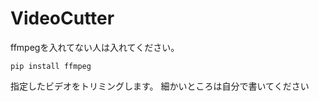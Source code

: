 # VideoCutter

ffmpegを入れてない人は入れてください。
```
pip install ffmpeg
```
指定したビデオをトリミングします。
細かいところは自分で書いてください
